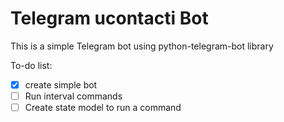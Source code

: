 # Telegram ucontacti Bot

This is a simple Telegram bot using python-telegram-bot library

To-do list:  
- [x] create simple bot
- [ ] Run interval commands
- [ ] Create state model to run a command
